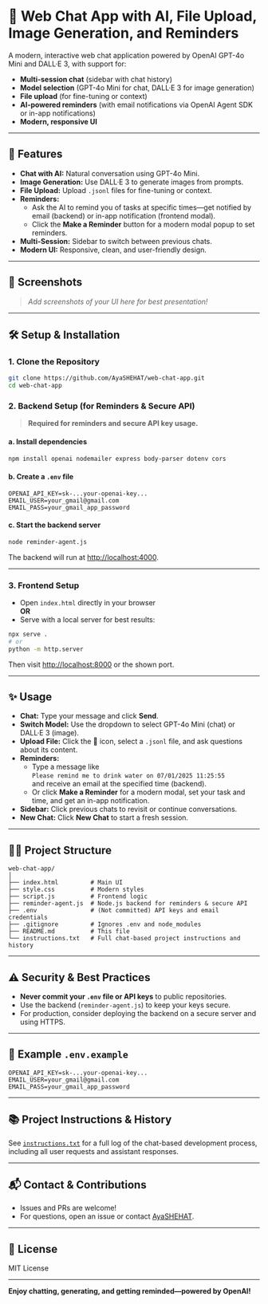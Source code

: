 # 💬 Web Chat App with AI, File Upload, Image Generation, and Reminders

A modern, interactive web chat application powered by OpenAI GPT-4o Mini and DALL·E 3, with support for:
- **Multi-session chat** (sidebar with chat history)
- **Model selection** (GPT-4o Mini for chat, DALL·E 3 for image generation)
- **File upload** (for fine-tuning or context)
- **AI-powered reminders** (with email notifications via OpenAI Agent SDK or in-app notifications)
- **Modern, responsive UI**

---

## 🚀 Features

- **Chat with AI:** Natural conversation using GPT-4o Mini.
- **Image Generation:** Use DALL·E 3 to generate images from prompts.
- **File Upload:** Upload `.jsonl` files for fine-tuning or context.
- **Reminders:** 
  - Ask the AI to remind you of tasks at specific times—get notified by email (backend) or in-app notification (frontend modal).
  - Click the **Make a Reminder** button for a modern modal popup to set reminders.
- **Multi-Session:** Sidebar to switch between previous chats.
- **Modern UI:** Responsive, clean, and user-friendly design.

---

## 📸 Screenshots

> _Add screenshots of your UI here for best presentation!_

---

## 🛠️ Setup & Installation

### 1. **Clone the Repository**

```sh
git clone https://github.com/AyaSHEHAT/web-chat-app.git
cd web-chat-app
```

### 2. **Backend Setup (for Reminders & Secure API)**

> **Required for reminders and secure API key usage.**

#### a. Install dependencies

```sh
npm install openai nodemailer express body-parser dotenv cors
```

#### b. Create a `.env` file

```env
OPENAI_API_KEY=sk-...your-openai-key...
EMAIL_USER=your_gmail@gmail.com
EMAIL_PASS=your_gmail_app_password
```

#### c. Start the backend server

```sh
node reminder-agent.js
```

The backend will run at [http://localhost:4000](http://localhost:4000).

---

### 3. **Frontend Setup**

- Open `index.html` directly in your browser  
  **OR**  
- Serve with a local server for best results:

```sh
npx serve .
# or
python -m http.server
```
Then visit [http://localhost:8000](http://localhost:8000) or the shown port.

---

## ✨ Usage

- **Chat:** Type your message and click **Send**.
- **Switch Model:** Use the dropdown to select GPT-4o Mini (chat) or DALL·E 3 (image).
- **Upload File:** Click the 📁 icon, select a `.jsonl` file, and ask questions about its content.
- **Reminders:** 
  - Type a message like  
    `Please remind me to drink water on 07/01/2025 11:25:55`  
    and receive an email at the specified time (backend).
  - Or click **Make a Reminder** for a modern modal, set your task and time, and get an in-app notification.
- **Sidebar:** Click previous chats to revisit or continue conversations.
- **New Chat:** Click **New Chat** to start a fresh session.

---

## 🧑‍💻 Project Structure

```
web-chat-app/
│
├── index.html         # Main UI
├── style.css          # Modern styles
├── script.js          # Frontend logic
├── reminder-agent.js  # Node.js backend for reminders & secure API
├── .env               # (Not committed) API keys and email credentials
├── .gitignore         # Ignores .env and node_modules
├── README.md          # This file
└── instructions.txt   # Full chat-based project instructions and history
```

---

## ⚠️ Security & Best Practices

- **Never commit your `.env` file or API keys** to public repositories.
- Use the backend (`reminder-agent.js`) to keep your keys secure.
- For production, consider deploying the backend on a secure server and using HTTPS.

---

## 📝 Example `.env.example`

```env
OPENAI_API_KEY=sk-...your-openai-key...
EMAIL_USER=your_gmail@gmail.com
EMAIL_PASS=your_gmail_app_password
```

---

## 📚 Project Instructions & History

See [`instructions.txt`](./instructions.txt) for a full log of the chat-based development process, including all user requests and assistant responses.

---

## 📬 Contact & Contributions

- Issues and PRs are welcome!
- For questions, open an issue or contact [AyaSHEHAT](https://github.com/AyaSHEHAT).

---

## 📄 License

MIT License

---

**Enjoy chatting, generating, and getting reminded—powered by OpenAI!**
